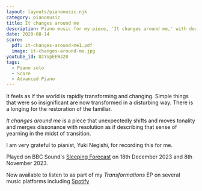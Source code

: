 ```yaml
---
layout: layouts/pianomusic.njk
category: pianomusic
title: It changes around me
description: Piano music for my piece, 'It changes around me,' with downloadable score and YouTube video.
date: 2020-08-14
score:
  pdf: it-changes-around-me1.pdf
  image: it-changes-around-me.jpg
youtube_id: UzYVpEEWJ20
tags:
  - Piano solo
  - Score
  - Advanced Piano
---
```


It feels as if the world is rapidly transforming and changing. Simple things that were so insignificant are now transformed in a disturbing way. There is a longing for the restoration of the familiar.

*It changes around me* is a piece that unexpectedly shifts and moves tonality and merges dissonance with resolution as if describing that sense of yearning in the midst of transition.

I am very grateful to pianist, Yuki Negishi, for recording this for me.

Played on BBC Sound's [Sleeping Forecast](https://www.bbc.co.uk/sounds/play/p0h081mm?partner=uk.co.bbc&origin=share-mobile) on 18th December 2023 and 8th November 2023.

Now available to listen to as part of my *Transformations* EP on several music platforms including [Spotify](https://open.spotify.com/track/2YaKZAjjs56dGFV8hyRQHV?si=94d63480ae1d47fa)
